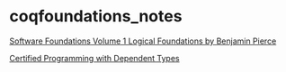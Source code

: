 # coqfoundations_notes
[Software Foundations Volume 1 Logical Foundations by Benjamin Pierce](https://softwarefoundations.cis.upenn.edu/)

[Certified Programming with Dependent Types](http://adam.chlipala.net/cpdt/cpdt.pdf)
